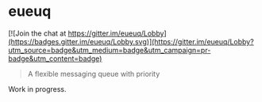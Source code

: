 # eueuq

[![Join the chat at https://gitter.im/eueuq/Lobby](https://badges.gitter.im/eueuq/Lobby.svg)](https://gitter.im/eueuq/Lobby?utm_source=badge&utm_medium=badge&utm_campaign=pr-badge&utm_content=badge)

> A flexible messaging queue with priority

Work in progress.
